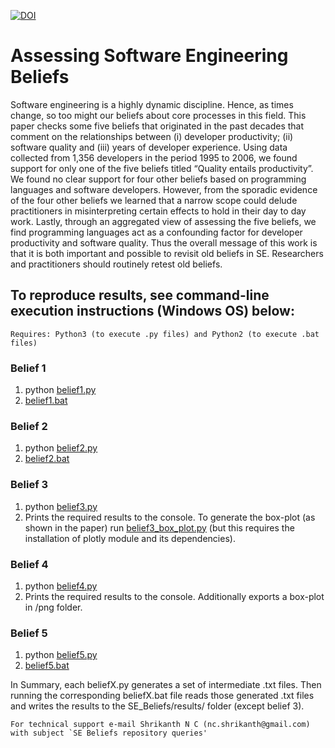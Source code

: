[![DOI](https://zenodo.org/badge/263525128.svg)](https://zenodo.org/badge/latestdoi/263525128)

# Assessing Software Engineering Beliefs

Software engineering is a highly dynamic discipline. Hence, as times change, so too might our beliefs about core processes in this field. This paper checks some five beliefs that originated in the past decades that comment on the relationships between (i) developer productivity; (ii) software quality and (iii) years of developer experience. Using data collected from 1,356 developers in the period 1995 to 2006, we found support for only one of the five beliefs titled “Quality entails productivity”. We found no clear support for four other beliefs based on programming languages and software developers. However, from the sporadic evidence of the four other beliefs we learned that a narrow scope could delude practitioners in misinterpreting certain effects to hold in their day to day work. Lastly, through an aggregated view of assessing the five beliefs, we find programming languages act as a confounding factor for developer productivity and software quality. Thus the overall message of this work is that it is both important and possible to revisit old beliefs in SE. Researchers and practitioners should routinely retest old beliefs.

## To reproduce results, see command-line execution instructions (Windows OS) below:

```
Requires: Python3 (to execute .py files) and Python2 (to execute .bat files)
```

### Belief 1

1. python [belief1.py](belief1.py)
2. [belief1.bat](belief1.bat)

### Belief 2

1. python [belief2.py](belief2.py)
2. [belief2.bat](belief2.bat)

### Belief 3

1. python [belief3.py](belief3.py)
2. Prints the required results to the console. To generate the box-plot (as shown in the paper) run [belief3_box_plot.py](belief3_box_plot.py) (but this requires the installation of plotly module and its dependencies).

### Belief 4

1. python [belief4.py](belief4.py)
2. Prints the required results to the console. Additionally exports a box-plot in /png folder.

### Belief 5

1. python [belief5.py](belief5.py)
2. [belief5.bat](belief1.bat)

In Summary, each beliefX.py generates a set of intermediate .txt files. Then running the corresponding beliefX.bat file reads those generated .txt files and writes the results to the SE_Beliefs/results/ folder (except belief 3).     


```
For technical support e-mail Shrikanth N C (nc.shrikanth@gmail.com) with subject `SE Beliefs repository queries'
```
